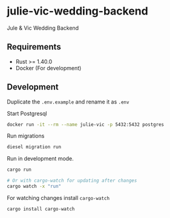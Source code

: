 # julie-vic-wedding-backend
Jule & Vic Wedding Backend


## Requirements

-   Rust >= 1.40.0
-   Docker (For development)

## Development

Duplicate the `.env.example` and rename it as `.env`

Start Postgresql

```sh
docker run -it --rm --name julie-vic -p 5432:5432 postgres
```

Run migrations

```sh
diesel migration run
```

Run in development mode.

```sh
cargo run

# Or with cargo-watch for updating after changes
cargo watch -x "run"
```

For watching changes install `cargo-watch`

```sh
cargo install cargo-watch
```
